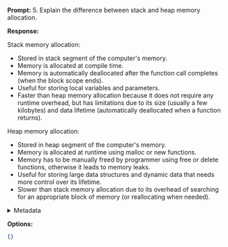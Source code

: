 **Prompt:**
5. Explain the difference between stack and heap memory allocation.

**Response:**


Stack memory allocation:
- Stored in stack segment of the computer's memory.
- Memory is allocated at compile time.
- Memory is automatically deallocated after the function call completes (when the block scope ends).
- Useful for storing local variables and parameters.
- Faster than heap memory allocation because it does not require any runtime overhead, but has limitations due to its size (usually a few kilobytes) and data lifetime (automatically deallocated when a function returns).

Heap memory allocation:
- Stored in heap segment of the computer's memory.
- Memory is allocated at runtime using malloc or new functions.
- Memory has to be manually freed by programmer using free or delete functions, otherwise it leads to memory leaks.
- Useful for storing large data structures and dynamic data that needs more control over its lifetime.
- Slower than stack memory allocation due to its overhead of searching for an appropriate block of memory (or reallocating when needed).

<details><summary>Metadata</summary>

- Duration: 25327 ms
- Datetime: 2024-01-11T18:21:39.410599
- Model: dolphin-2.5-mixtral-8x7b

</details>

**Options:**
```json
{}
```

